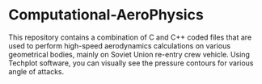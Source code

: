 # Computational-AeroPhysics
This repository contains a combination of C and C++ coded files that are used to perform high-speed aerodynamics calculations on various geometrical bodies, mainly on Soviet Union re-entry crew vehicle. Using Techplot software, you can visually see the pressure contours for various angle of attacks.
